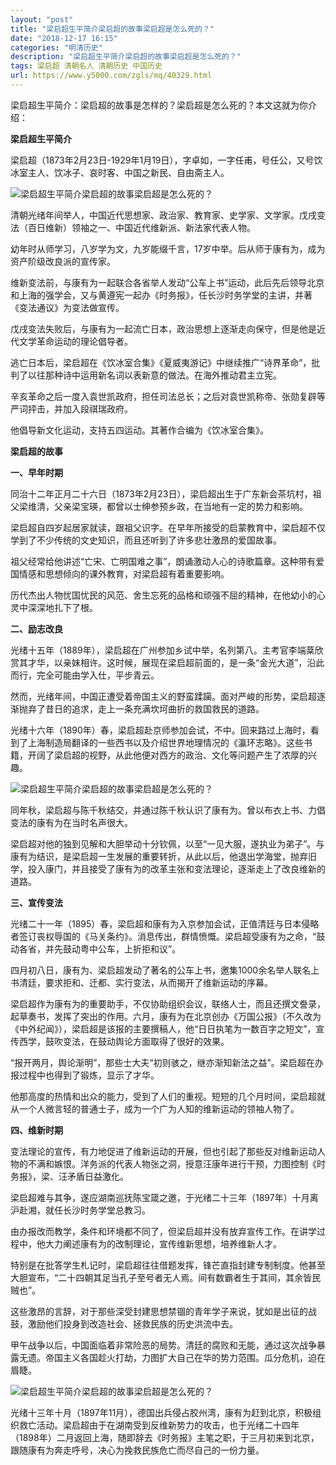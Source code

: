 ```yaml
---
layout: "post"
title: "梁启超生平简介梁启超的故事梁启超是怎么死的？"
date: "2018-12-17 16:15"
categories: "明清历史"
description: "梁启超生平简介梁启超的故事梁启超是怎么死的？"
tags: 梁启超 清朝名人 清朝历史 中国历史
url: https://www.y5000.com/zgls/mq/40329.html
---
```






梁启超生平简介：梁启超的故事是怎样的？梁启超是怎么死的？本文这就为你介绍：

 **梁启超生平简介**

梁启超（1873年2月23日-1929年1月19日），字卓如，一字任甫，号任公，又号饮冰室主人、饮冰子、哀时客、中国之新民、自由斋主人。

![梁启超生平简介梁启超的故事梁启超是怎么死的？](https://img.y5000.com/uploads/allimg/190119/f65883c5d96d3584a19dfefab9767df1.jpg)

清朝光绪年间举人，中国近代思想家、政治家、教育家、史学家、文学家。戊戌变法（百日维新）领袖之一、中国近代维新派、新法家代表人物。

幼年时从师学习，八岁学为文，九岁能缀千言，17岁中举。后从师于康有为，成为资产阶级改良派的宣传家。  

维新变法前，与康有为一起联合各省举人发动“公车上书”运动，此后先后领导北京和上海的强学会，又与黄遵宪一起办《时务报》，任长沙时务学堂的主讲，并著《变法通议》为变法做宣传。

戊戌变法失败后，与康有为一起流亡日本，政治思想上逐渐走向保守，但是他是近代文学革命运动的理论倡导者。

逃亡日本后，梁启超在《饮冰室合集》《夏威夷游记》中继续推广“诗界革命”，批判了以往那种诗中运用新名词以表新意的做法。在海外推动君主立宪。

辛亥革命之后一度入袁世凯政府，担任司法总长；之后对袁世凯称帝、张勋复辟等严词抨击，并加入段祺瑞政府。

他倡导新文化运动，支持五四运动。其著作合编为《饮冰室合集》。

 **梁启超的故事**

 **一、早年时期**

同治十二年正月二十六日（1873年2月23日），梁启超出生于广东新会茶坑村，祖父梁维清，父亲梁宝瑛，都曾以士绅参预乡政，在当地有一定的势力和影响。

梁启超自四岁起居家就读，跟祖父识字。在早年所接受的启蒙教育中，梁启超不仅学到了不少传统的文史知识，而且还听到了许多悲壮激昂的爱国故事。

祖父经常给他讲述“亡宋、亡明国难之事”，朗诵激动人心的诗歌篇章。这种带有爱国情感和思想倾向的课外教育，对梁启超有着重要影响。

历代杰出人物忧国忧民的风范、舍生忘死的品格和顽强不屈的精神，在他幼小的心灵中深深地扎下了根。

 **二、励志改良**

光绪十五年（1889年），梁启超在广州参加乡试中举，名列第八。主考官李端棻欣赏其才华，以亲妹相许。这时候，展现在梁启超前面的，是一条“金光大道”，沿此而行，完全可能由学入仕，平步青云。

然而，光绪年间，中国正遭受着帝国主义的野蛮蹂躏。面对严峻的形势，梁启超逐渐抛弃了昔日的追求，走上一条充满坎坷曲折的救国救民的道路。

光绪十六年（1890年）春，梁启超赴京师参加会试，不中。回来路过上海时，看到了上海制造局翻译的一些西书以及介绍世界地理情况的《瀛环志略》。这些书籍，开阔了梁启超的视野，从此他便对西方的政治、文化等问题产生了浓厚的兴趣。

![梁启超生平简介梁启超的故事梁启超是怎么死的？](https://img.y5000.com/uploads/allimg/190119/d822c03a8cd54a61e9378ee8e2ced4a6.jpg)

同年秋，梁启超与陈千秋结交，并通过陈千秋认识了康有为。曾以布衣上书、力倡变法的康有为在当时名声很大。

梁启超对他的独到见解和大胆举动十分钦佩，以至“一见大服，遂执业为弟子”。与康有为结识，是梁启超一生发展的重要转折，从此以后，他退出学海堂，抛弃旧学，投入康门，并且接受了康有为的改革主张和变法理论，逐渐走上了改良维新的道路。

 **三、宣传变法**

光绪二十一年（1895）春，梁启超和康有为入京参加会试，正值清廷与日本侵略者签订丧权辱国的《马关条约》。消息传出，群情愤慨。梁启超受康有为之命，“鼓动各省，并先鼓动粤中公车，上折拒和议”。  

四月初八日，康有为、梁启超发动了著名的公车上书，邀集1000余名举人联名上书清廷，要求拒和、迁都、实行变法，从而揭开了维新运动的序幕。

梁启超作为康有为的重要助手，不仅协助组织会议，联络人士，而且还撰文誊录，起草奏书，发挥了突出的作用。六月，康有为在北京创办《万国公报》（不久改为《中外纪闻》），梁启超是该报的主要撰稿人，他“日日执笔为一数百字之短文”，宣传西学，鼓吹变法，在鼓动舆论方面取得了很好的效果。

“报开两月，舆论渐明”，那些士大夫“初则骇之，继亦渐知新法之益”。梁启超在办报过程中也得到了锻炼，显示了才华。

他那高度的热情和出众的能力，受到了人们的重视。短短的几个月时间，梁启超就从一个人微言轻的普通士子，成为一个广为人知的维新运动的领袖人物了。

 **四、维新时期**

变法理论的宣传，有力地促进了维新运动的开展，但也引起了那些反对维新运动人物的不满和嫉恨。洋务派的代表人物张之洞，授意汪康年进行干预，力图控制《时务报》，梁、汪矛盾日益激化。

梁启超难与其争，遂应湖南巡抚陈宝箴之邀，于光绪二十三年（1897年）十月离沪赴湘，就任长沙时务学堂总教习。

由办报改而教学，条件和环境都不同了，但梁启超并没有放弃宣传工作。在讲学过程中，他大力阐述康有为的改制理论，宣传维新思想，培养维新人才。

特别是在批答学生札记时，梁启超往往借题发挥，锋芒直指封建专制制度。他甚至大胆宣布，“二十四朝其足当孔子至号者无人焉。间有数霸者生于其间，其余皆民贼也”。  

这些激昂的言辞，对于那些深受封建思想禁锢的青年学子来说，犹如是出征的战鼓，激励他们投身到改造社会、拯救民族的历史洪流中去。

甲午战争以后，中国面临着非常险恶的局势。清廷的腐败和无能，通过这次战争暴露无遗。帝国主义各国趁火打劫，力图扩大自己在华的势力范围。瓜分危机，迫在眉睫。

![梁启超生平简介梁启超的故事梁启超是怎么死的？](https://img.y5000.com/uploads/allimg/190119/f796816cb8ba912556655a72ad96f620.jpg)

光绪十三年十月（1897年11月），德国出兵侵占胶州湾，康有为赶到北京，积极组织救亡活动。梁启超由于在湖南受到反维新势力的攻击，也于光绪二十四年（1898年）二月返回上海，随即辞去《时务报》主笔之职，于三月初来到北京，跟随康有为奔走呼号，决心为挽救民族危亡而尽自己的一份力量。
